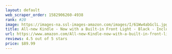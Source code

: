 ```yaml
---
layout: default 
﻿web_scraper_order: 1582906260-4938
rank: #20
image: https://images-na.ssl-images-amazon.com/images/I/61Ww4abGclL.jpg
title: All-new Kindle - Now with a Built-in Front Light - Black - Includes Special Offers
url: https://www.amazon.com/All-new-Kindle-now-with-a-built-in-front-light/dp/B07DLPWYB7/ref=zg_mw_amazon-devices_20?_encoding=UTF8&psc=1&refRID=HA8PT8MYS6XM4Z96RW7T
reviews: 4.5 out of 5 stars
price: $89.99 
---
```

